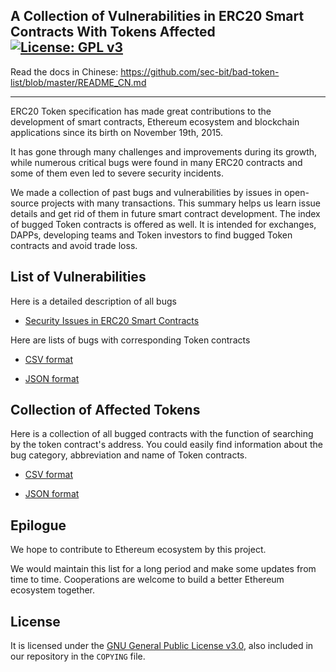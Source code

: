 ## A Collection of Vulnerabilities in ERC20 Smart Contracts With Tokens Affected [![License: GPL v3](https://img.shields.io/badge/License-GPL%20v3-blue.svg)](https://www.gnu.org/licenses/gpl-3.0)

Read the docs in Chinese: https://github.com/sec-bit/bad-token-list/blob/master/README_CN.md

-------------------

ERC20 Token specification has made great contributions to the development of smart contracts, Ethereum ecosystem and blockchain applications since its birth on November 19th, 2015.

It has gone through many challenges and improvements during its growth, while numerous critical bugs were found in many ERC20 contracts and some of them even led to severe security incidents.

We made a collection of past bugs and vulnerabilities by issues in open-source projects with many transactions. This summary helps us learn issue details and get rid of them in future smart contract development. The index of bugged Token contracts is offered as well. It is intended for exchanges, DAPPs, developing teams and Token investors to find bugged Token contracts and avoid trade loss.



##  List of Vulnerabilities

Here is a detailed description of all bugs

- [Security Issues in ERC20 Smart Contracts](bug-list)



Here are lists of bugs with corresponding Token contracts

- [CSV format](csv)

- [JSON format](json)



## Collection of Affected Tokens

Here is a collection of all bugged contracts with the function of searching by the token contract's address. You could easily find information about the bug category, abbreviation and name of Token contracts.

- [CSV format](badtop600token.csv)

- [JSON format](badtop600token.json)



## Epilogue

We hope to contribute to Ethereum ecosystem by this project.

We would maintain this list for a long period and make some updates from time to time. Cooperations are welcome to build a better Ethereum ecosystem together.



## License

It is licensed under the [GNU General Public License v3.0](https://www.gnu.org/licenses/gpl-3.0.en.html), also included in our repository in the `COPYING` file.
